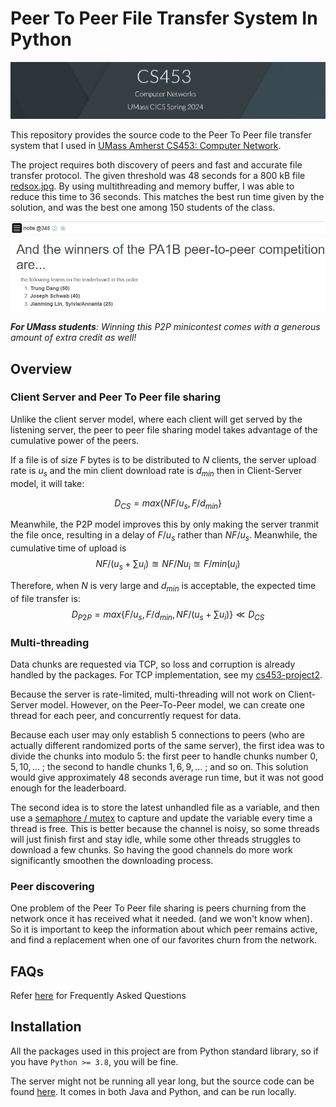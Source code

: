 # Peer To Peer File Transfer System In Python

![Banner](./assets/banner.png)

This repository provides the source code to the Peer To Peer file transfer system that I used in [UMass Amherst CS453: Computer Network](https://sites.google.com/view/cs43-s22/overview?authuser=0).

The project requires both discovery of peers and fast and accurate file transfer protocol. The given threshold was 48 seconds for a 800 kB file [redsox.jpg](./PeerToPeer/redsox.jpg). By using multithreading and memory buffer, I was able to reduce this time to 36 seconds. This matches the best run time given by the solution, and was the best one among 150 students of the class. 

![winners announcement](./assets/winners.png)

***For UMass students**: Winning this P2P minicontest comes with a generous amount of extra credit as well!*

## Overview
### Client Server and Peer To Peer file sharing

Unlike the client server model, where each client will get served by the listening server, the peer to peer file sharing model takes advantage of the cumulative power of the peers.

If a file is of size $F$ bytes is to be distributed to $N$ clients, the server upload rate is $u_s$ and the min client download rate is $d_{min}$ then in Client-Server model, it will take:

$$D_{CS} = max\{NF/u_s,F/d_{min}\} $$

Meanwhile, the P2P model improves this by only making the server tranmit the file once, resulting in a delay of $F/u_s$ rather than $NF/u_s$. Meanwhile, the cumulative time of upload is $$NF/(u_s + \sum u_i) \approxeq NF/Nu_i \approxeq F/min(u_i)$$

Therefore, when $N$ is very large and $d_{min}$ is acceptable, the expected time of file transfer is:
$$D_{P2P} = max\{F/u_s,F/d_{min},NF/(u_s + \sum u_i)\} \ll D_{CS}$$

### Multi-threading
Data chunks are requested via TCP, so loss and corruption is already handled by the packages. For TCP implementation, see my [cs453-project2](https://github.com/dmtrung14-courses/cs453-proj2/).

Because the server is rate-limited, multi-threading will not work on Client-Server model. However, on the Peer-To-Peer model, we can create one thread for each peer, and concurrently request for data.

Because each user may only establish 5 connections to peers (who are actually different randomized ports of the same server), the first idea was to divide the chunks into modulo 5: the first peer to handle chunks number $0, 5, 10,...$ ; the second to handle chunks $1, 6, 9,...$ ; and so on. This solution would give approximately 48 seconds average run time, but it was not good enough for the leaderboard. 

The second idea is to store the latest unhandled file as a variable, and then use a [semaphore / mutex](https://www.geeksforgeeks.org/mutex-vs-semaphore/) to capture and update the variable every time a thread is free. This is better because the channel is noisy, so some threads will just finish first and stay idle, while some other threads struggles to download a few chunks. So having the good channels do more work significantly smoothen the downloading process.

### Peer discovering

One problem of the Peer To Peer file sharing is peers churning from the network once it has received what it needed. (and we won't know when). So it is important to keep the information about which peer remains active, and find a replacement when one of our favorites churn from the network.

## FAQs
Refer [here](https://bitbucket.org/compnetworks/csp2p-downloader/src/2d6bc3fb7309ab4a72a24d5ee8c4bd1399d897cc/Tips.md) for Frequently Asked Questions

## Installation

All the packages used in this project are from Python standard library, so if you have `Python >= 3.8`, you will be fine.

The server might not be running all year long, but the source code can be found [here](https://bitbucket.org/compnetworks/sockets/src/master/). It comes in both Java and Python, and can be run locally.
